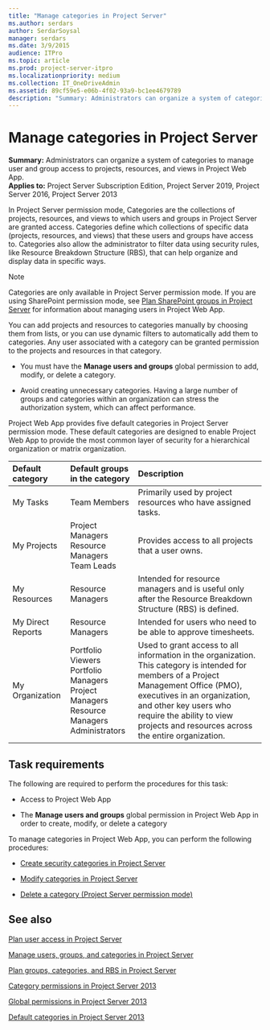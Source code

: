 ```yaml
---
title: "Manage categories in Project Server"
ms.author: serdars
author: SerdarSoysal
manager: serdars
ms.date: 3/9/2015
audience: ITPro
ms.topic: article
ms.prod: project-server-itpro
ms.localizationpriority: medium
ms.collection: IT_OneDriveAdmin
ms.assetid: 89cf59e5-e06b-4f02-93a9-bc1ee4679789
description: "Summary: Administrators can organize a system of categories to manage user and group access to projects, resources, and views in Project Web App."
---
```


# Manage categories in Project Server
 
 **Summary:** Administrators can organize a system of categories to manage user and group access to projects, resources, and views in Project Web App.<br/>
**Applies to:** Project Server Subscription Edition, Project Server 2019, Project Server 2016, Project Server 2013
  
In Project Server permission mode, Categories are the collections of projects, resources, and views to which users and groups in Project Server are granted access. Categories define which collections of specific data (projects, resources, and views) that these users and groups have access to. Categories also allow the administrator to filter data using security rules, like Resource Breakdown Structure (RBS), that can help organize and display data in specific ways.
  
> [!NOTE]
> Categories are only available in Project Server permission mode. If you are using SharePoint permission mode, see [Plan SharePoint groups in Project Server](plan-sharepoint-groups-in-project-server.md) for information about managing users in Project Web App.
  
You can add projects and resources to categories manually by choosing them from lists, or you can use dynamic filters to automatically add them to categories. Any user associated with a category can be granted permission to the projects and resources in that category.
  
- You must have the **Manage users and groups** global permission to add, modify, or delete a category.
    
- Avoid creating unnecessary categories. Having a large number of groups and categories within an organization can stress the authorization system, which can affect performance.
    
Project Web App provides five default categories in Project Server permission mode. These default categories are designed to enable Project Web App to provide the most common layer of security for a hierarchical organization or matrix organization. 
  
|**Default category**|**Default groups in the category**|**Description**|
|:-----|:-----|:-----|
|My Tasks  <br/> |Team Members  <br/> |Primarily used by project resources who have assigned tasks.  <br/> |
|My Projects  <br/> |Project Managers  <br/> Resource Managers  <br/> Team Leads  <br/> |Provides access to all projects that a user owns.  <br/> |
|My Resources  <br/> |Resource Managers  <br/> |Intended for resource managers and is useful only after the Resource Breakdown Structure (RBS) is defined.  <br/> |
|My Direct Reports  <br/> |Resource Managers  <br/> |Intended for users who need to be able to approve timesheets.  <br/> |
|My Organization  <br/> |Portfolio Viewers  <br/> Portfolio Managers  <br/> Project Managers  <br/> Resource Managers  <br/> Administrators  <br/> |Used to grant access to all information in the organization. This category is intended for members of a Project Management Office (PMO), executives in an organization, and other key users who require the ability to view projects and resources across the entire organization.  <br/> |
   
## Task requirements

The following are required to perform the procedures for this task:
  
- Access to Project Web App
    
- The **Manage users and groups** global permission in Project Web App in order to create, modify, or delete a category
    
To manage categories in Project Web App, you can perform the following procedures:
  
- [Create security categories in Project Server](create-security-categories-in-project-server.md)
    
- [Modify categories in Project Server](modify-categories-in-project-server.md)
    
- [Delete a category (Project Server permission mode)](delete-a-category-project-server-permission-mode.md)
    
## See also


[Plan user access in Project Server](plan-user-access-in-project-server.md)
  
[Manage users, groups, and categories in Project Server](manage-users-groups-and-categories-in-project-server-2013.md)
  
[Plan groups, categories, and RBS in Project Server](plan-groups-categories-and-rbs-in-project-server.md)
  
[Category permissions in Project Server 2013](category-permissions-in-project-server-2013.md)
  
[Global permissions in Project Server 2013](global-permissions-in-project-server-2013.md)
  
[Default categories in Project Server 2013](default-categories-in-project-server-2013.md)

